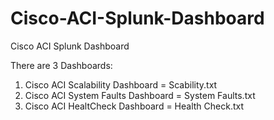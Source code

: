 # Cisco-ACI-Splunk-Dashboard
Cisco ACI Splunk Dashboard


There are 3 Dashboards:
1. Cisco ACI Scalability Dashboard = Scability.txt
2. Cisco ACI System Faults Dashboard = System Faults.txt
3. Cisco ACI HealtCheck Dashboard = Health Check.txt